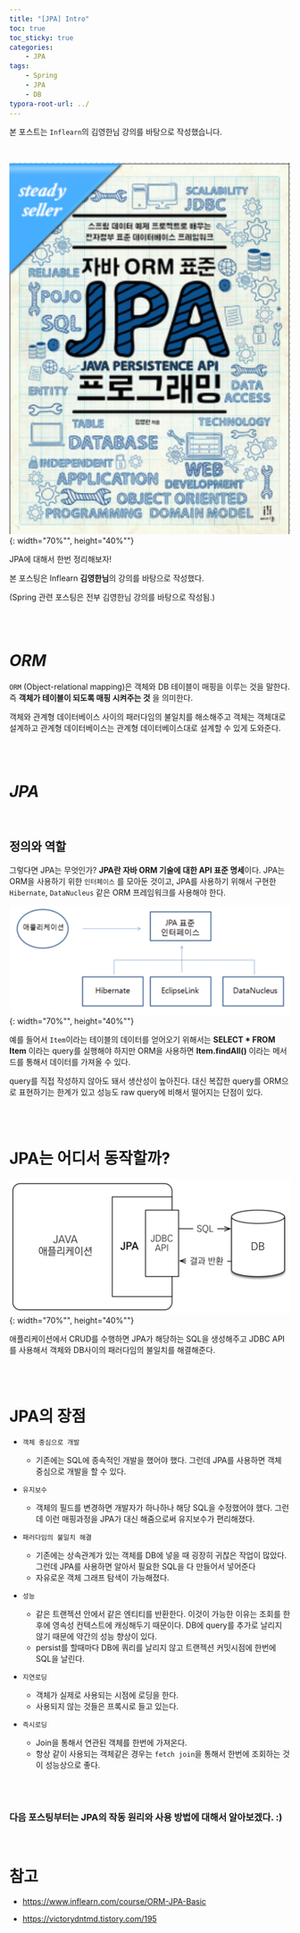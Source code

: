 ```yaml
---
title: "[JPA] Intro"
toc: true
toc_sticky: true
categories: 
    - JPA
tags:
    - Spring
    - JPA
    - DB
typora-root-url: ../
---
```


본 포스트는 `Inflearn`의 김영한님 강의를 바탕으로 작성했습니다.

<br>



![img2](/assets/images/24_2.png){: width="70%"", height="40%""}



JPA에 대해서 한번 정리해보자!

본 포스팅은 Inflearn **김영한님**의 강의를 바탕으로 작성했다. 

(Spring 관련 포스팅은 전부 김영한님 강의를 바탕으로 작성됨.)

<br>

<br>





# *ORM*

`ORM` (Object-relational mapping)은 객체와 DB 테이블이 매핑을 이루는 것을 말한다. 즉 **객체가 테이블이 되도록 매핑 시켜주는 것** 을 의미한다.

객체와 관계형 데이터베이스 사이의 패러다임의 불일치를 해소해주고 객체는 객체대로 설계하고 관계형 데이터베이스는 관계형 데이터베이스대로 설계할 수 있게 도와준다.

<br>

<br>



# *JPA*

<br>



## 정의와 역할

그렇다면 JPA는 무엇인가? **JPA란 자바 ORM 기술에 대한 API 표준 명세**이다. JPA는 ORM을 사용하기 위한 `인터페이스` 를 모아둔 것이고, JPA를 사용하기 위해서 구현한 `Hibernate`, `DataNucleus` 같은 ORM 프레임워크를 사용해야 한다.



![img1](/assets/images/24_1.png){: width="70%"", height="40%""}

예를 들어서 `Item`이라는 테이블의 데이터를 얻어오기 위해서는 **SELECT * FROM Item** 이라는 query를 실행해야 하지만 ORM을 사용하면 **Item.findAll()** 이라는 메서드를 통해서 데이터를 가져올 수 있다. 

query를 직접 작성하지 않아도 돼서 생산성이 높아진다. 대신 복잡한 query를 ORM으로 표현하기는 한계가 있고 성능도 raw query에 비해서 떨어지는 단점이 있다.

<br>
<br>



# JPA는 어디서 동작할까?

![img3](/assets/images/24_3.png){: width="70%"", height="40%""}

애플리케이션에서 CRUD를 수행하면 JPA가 해당하는 SQL을 생성해주고 JDBC API를 사용해서 객체와 DB사이의 패러다임의 불일치를 해결해준다.

<br><br>



# JPA의 장점

* `객체 중심으로 개발`
  * 기존에는 SQL에 종속적인 개발을 했어야 했다. 그런데 JPA를 사용하면 객체 중심으로 개발을 할 수 있다.

* `유지보수`
  * 객체의 필드를 변경하면 개발자가 하나하나 해당 SQL을 수정했어야 했다. 그런데 이런 매핑과정을 JPA가 대신 해줌으로써 유지보수가 편리해졌다.

* `패러다임의 불일치 해결`
  * 기존에는 상속관계가 있는 객체를 DB에 넣을 때 굉장히 귀찮은 작업이 많았다. 그런데 JPA를 사용하면 알아서 필요한 SQL을 다 만들어서 넣어준다
  * 자유로운 객체 그래프 탐색이 가능해졌다.
* `성능`
  * 같은 트랜젝션 안에서 같은 엔티티를 반환한다. 이것이 가능한 이유는 조회를 한 후에 영속성 컨텍스트에 캐싱해두기 때문이다. DB에 query를 추가로 날리지 않기 때문에 약간의 성능 향상이 있다.
  * persist를 할때마다 DB에 쿼리를 날리지 않고 트랜젝션 커밋시점에 한번에 SQL을 날린다.
* `지연로딩`
  * 객체가 실제로 사용되는 시점에 로딩을 한다.
  * 사용되지 않는 것들은 프록시로 들고 있는다.
* `즉시로딩`
  * Join을 통해서 연관된 객체를 한번에 가져온다.
  * 항상 같이 사용되는 객체같은 경우는 `fetch join`을 통해서 한번에 조회하는 것이 성능상으로 좋다.

<br><br>



### 다음 포스팅부터는 JPA의 작동 원리와 사용 방법에 대해서 알아보겠다. :)

<br>







# 참고

* https://www.inflearn.com/course/ORM-JPA-Basic

* https://victorydntmd.tistory.com/195



